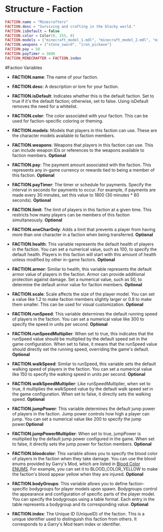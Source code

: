 # Structure - Faction

```lua
FACTION.name = "Minecrafters"
FACTION.desc = "Surviving and crafting in the blocky world."
FACTION.isDefault = false
FACTION.color = Color(0, 255, 0)
FACTION.models = {"minecraft_model_1.mdl", "minecraft_model_2.mdl", "minecraft_model_3.mdl",}
FACTION.weapons = {"stone_sword", "iron_pickaxe"}
FACTION.pay = 50
FACTION.payTimer = 3600
FACTION_MINECRAFTER = FACTION.index
```

#Faction Variables

- **FACTION.name**: The name of your faction.

- **FACTION.desc**: A description or lore for your faction.

- **FACTION.isDefault**: Indicates whether this is the default faction. Set to true if it's the default faction; otherwise, set to false. Using isDefault removes the need for a whitelist.

- **FACTION.color**: The color associated with your faction. This can be used for faction-specific coloring or theming. 

- **FACTION.models**: Models that players in this faction can use. These are the character models available to faction members.

- **FACTION.weapons**: Weapons that players in this faction can use. This can include weapon IDs or references to the weapons available to faction members. **Optional**

- **FACTION.pay**: The payment amount associated with the faction. This represents any in-game currency or rewards tied to being a member of this faction. **Optional**

- **FACTION.payTimer**: The timer or schedule for payments. Specify the interval in seconds for payments to occur. For example, if payments are made every 30 minutes, set this value to 1800 (30 minutes \* 60 seconds). **Optional**

- **FACTION.limit**: The limit of players in this faction at a given time. This restricts how many players can be members of this faction simultaneously. **Optional**

- **FACTION.oneCharOnly**: Adds a limit that prevents a player from having more than one character in a faction when being transferred. **Optional**

- **FACTION.health**: This variable represents the default health of players in the faction. You can set a numerical value, such as 100, to specify the default health. Players in this faction will start with this amount of health unless modified by other in-game factors. **Optional**

- **FACTION.armor**: Similar to health, this variable represents the default armor value of players in the faction. Armor can provide additional protection against damage. Set a numerical value, such as 50, to determine the default armor value for faction members. **Optional**

- **FACTION.scale**: Scale affects the size of the player model. You can set a value like 1.2 to make faction members slightly larger or 0.8 to make them smaller. This can be used for visual customization. **Optional**
- **FACTION.runSpeed**: This variable determines the default running speed of players in the faction. You can set a numerical value like 300 to specify the speed in units per second. **Optional**

- **FACTION.runSpeedMultiplier**: When set to true, this indicates that the runSpeed value should be multiplied by the default speed set in the game configuration. When set to false, it means that the runSpeed value should directly set the running speed, overriding the game's default. **Optional**

- **FACTION.walkSpeed**: Similar to runSpeed, this variable sets the default walking speed of players in the faction. You can set a numerical value like 150 to specify the walking speed in units per second. **Optional**

- **FACTION.walkSpeedMultiplier**: Like runSpeedMultiplier, when set to true, it multiplies the walkSpeed value by the default walk speed set in the game configuration. When set to false, it directly sets the walking speed. **Optional**

- **FACTION.jumpPower**: This variable determines the default jump power of players in the faction. Jump power controls how high a player can jump. You can set a numerical value like 200 to specify the jump power.**Optional**

- **FACTION.jumpPowerMultiplier**: When set to true, jumpPower is multiplied by the default jump power configured in the game. When set to false, it directly sets the jump power for faction members. **Optional**

- **FACTION.bloodcolor**: This variable allows you to specify the blood color of players in the faction when they take damage. You can use the blood enums provided by Garry's Mod, which are listed in [Blood Color ENUMS](https://wiki.facepunch.com/gmod/Enums/BLOOD_COLOR). For example, you can set it to BLOOD_COLOR_YELLOW to make the faction's blood appear yellow when they are injured. **Optional**

- **FACTION.bodyGroups**: This variable allows you to define faction-specific bodygroups for player models upon spawn. Bodygroups control the appearance and configuration of specific parts of the player model. You can specify the bodygroups using a table format. Each entry in the table represents a bodygroup and its corresponding value. **Optional**

- **FACTION.index**: The Unique ID (UniqueID) of the faction. This is a unique identifier used to distinguish this faction from others. It corresponds to a Garry's Mod team index or identifier.
